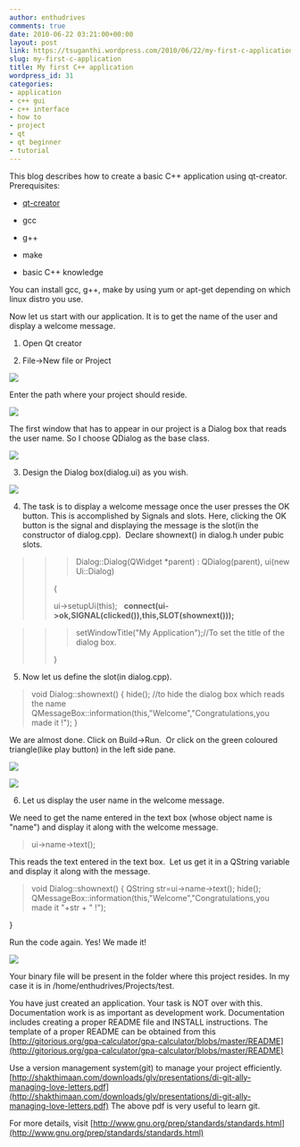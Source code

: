 ```yaml
---
author: enthudrives
comments: true
date: 2010-06-22 03:21:00+00:00
layout: post
link: https://tsuganthi.wordpress.com/2010/06/22/my-first-c-application/
slug: my-first-c-application
title: My first C++ application
wordpress_id: 31
categories:
- application
- c++ gui
- c++ interface
- how to
- project
- qt
- qt beginner
- tutorial
---
```


This blog describes how to create a basic C++ application using qt-creator.
Prerequisites:



	
  * [qt-creator](http://qt.nokia.com/downloads)

	
  * gcc

	
  * g++

	
  * make

	
  * basic C++ knowledge


You can install gcc, g++, make by using yum or apt-get depending on which linux distro you use.

Now let us start with our application. It is to get the name of the user and display a welcome message.

1. Open Qt creator

2. File->New file or Project


[![](http://tsuganthi.files.wordpress.com/2010/06/qtwindow1.png?w=300)](http://tsuganthi.files.wordpress.com/2010/06/qtwindow1.png)


Enter the path where your project should reside.


[![](http://tsuganthi.files.wordpress.com/2010/06/qtwindow2.png?w=300)](http://tsuganthi.files.wordpress.com/2010/06/qtwindow2.png)


The first window that has to appear in our project is a Dialog box that reads the user name. So I choose QDialog as the base class.


[![](http://tsuganthi.files.wordpress.com/2010/06/qtwindow3.png?w=300)](http://tsuganthi.files.wordpress.com/2010/06/qtwindow3.png)


3. Design the Dialog box(dialog.ui) as you wish.


[![](http://tsuganthi.files.wordpress.com/2010/06/qtwindow4.png?w=300)](http://tsuganthi.files.wordpress.com/2010/06/qtwindow4.png)


4. The task is to display a welcome message once the user presses the OK button. This is accomplished by Signals and slots.
Here, clicking the OK button is the signal and displaying the message is the slot(in the constructor of dialog.cpp).  Declare shownext() in dialog.h under pubic slots.


<blockquote>

> 
> <blockquote>Dialog::Dialog(QWidget *parent) : QDialog(parent), ui(new Ui::Dialog)
{

ui->setupUi(this);   **connect(ui->ok,SIGNAL(clicked()),this,SLOT(shownext()));**</blockquote>
> 
> 
</blockquote>




<blockquote>

> 
> <blockquote>setWindowTitle("My Application");//To set the title of the  dialog box.
}</blockquote>
> 
> 
</blockquote>


5. Now let us define the slot(in dialog.cpp).


<blockquote>void Dialog::shownext()
{
hide(); //to hide the dialog box which reads the name
QMessageBox::information(this,"Welcome","Congratulations,you made it !");
}</blockquote>


We are almost done. Click on Build->Run.  Or click on the green coloured triangle(like play button) in the left side pane.


[![](http://tsuganthi.files.wordpress.com/2010/06/q7.png?w=300)](http://tsuganthi.files.wordpress.com/2010/06/q7.png)




[![](http://tsuganthi.files.wordpress.com/2010/06/q9.png?w=300)](http://tsuganthi.files.wordpress.com/2010/06/q9.png)


6. Let us display the user name in the welcome message.

We need to get the name entered in the text box (whose object name is "name") and display it along with the welcome message.


<blockquote>ui->name->text();</blockquote>


This reads the text entered in the text box.  Let us get it in a QString variable and display it along with the message.


<blockquote>void Dialog::shownext()
{
QString str=ui->name->text();
hide();
QMessageBox::information(this,"Welcome","Congratulations,you made it "+str + " !");</blockquote>


}

Run the code again. Yes! We made it!


[![](http://tsuganthi.files.wordpress.com/2010/06/q8.png?w=300)](http://tsuganthi.files.wordpress.com/2010/06/q8.png)


Your binary file will be present in the folder where this project resides. In my case it is in /home/enthudrives/Projects/test.

You have just created an application. Your task is NOT over with this. Documentation work is as important as development work. Documentation includes creating a proper README file and INSTALL instructions.
The template of a proper README can be obtained from this
[http://gitorious.org/gpa-calculator/gpa-calculator/blobs/master/README](http://gitorious.org/gpa-calculator/gpa-calculator/blobs/master/README)

Use a version management system(git) to manage your project efficiently.
[http://shakthimaan.com/downloads/glv/presentations/di-git-ally-managing-love-letters.pdf](http://shakthimaan.com/downloads/glv/presentations/di-git-ally-managing-love-letters.pdf)
The above pdf is very useful to learn git.

For more details, visit
[http://www.gnu.org/prep/standards/standards.html](http://www.gnu.org/prep/standards/standards.html)
